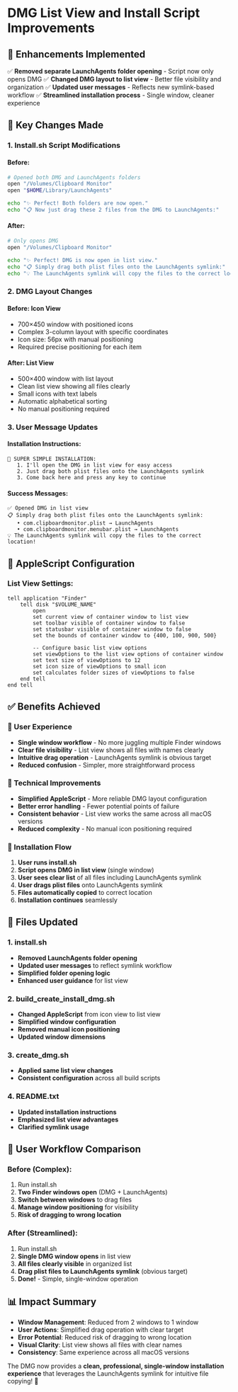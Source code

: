 # DMG List View and Install Script Improvements

## 🎯 **Enhancements Implemented**
✅ **Removed separate LaunchAgents folder opening** - Script now only opens DMG
✅ **Changed DMG layout to list view** - Better file visibility and organization
✅ **Updated user messages** - Reflects new symlink-based workflow
✅ **Streamlined installation process** - Single window, cleaner experience

## 🔄 **Key Changes Made**

### **1. Install.sh Script Modifications**

#### **Before:**
```bash
# Opened both DMG and LaunchAgents folders
open "/Volumes/Clipboard Monitor"
open "$HOME/Library/LaunchAgents"

echo "✨ Perfect! Both folders are now open."
echo "📋 Now just drag these 2 files from the DMG to LaunchAgents:"
```

#### **After:**
```bash
# Only opens DMG
open "/Volumes/Clipboard Monitor"

echo "✨ Perfect! DMG is now open in list view."
echo "📋 Simply drag both plist files onto the LaunchAgents symlink:"
echo "💡 The LaunchAgents symlink will copy the files to the correct location!"
```

### **2. DMG Layout Changes**

#### **Before: Icon View**
- 700×450 window with positioned icons
- Complex 3-column layout with specific coordinates
- Icon size: 56px with manual positioning
- Required precise positioning for each item

#### **After: List View**
- 500×400 window with list layout
- Clean list view showing all files clearly
- Small icons with text labels
- Automatic alphabetical sorting
- No manual positioning required

### **3. User Message Updates**

#### **Installation Instructions:**
```
🚀 SUPER SIMPLE INSTALLATION:
   1. I'll open the DMG in list view for easy access
   2. Just drag both plist files onto the LaunchAgents symlink
   3. Come back here and press any key to continue
```

#### **Success Messages:**
```
✅ Opened DMG in list view
📋 Simply drag both plist files onto the LaunchAgents symlink:
   • com.clipboardmonitor.plist → LaunchAgents
   • com.clipboardmonitor.menubar.plist → LaunchAgents
💡 The LaunchAgents symlink will copy the files to the correct location!
```

## 🎨 **AppleScript Configuration**

### **List View Settings:**
```applescript
tell application "Finder"
    tell disk "$VOLUME_NAME"
        open
        set current view of container window to list view
        set toolbar visible of container window to false
        set statusbar visible of container window to false
        set the bounds of container window to {400, 100, 900, 500}
        
        -- Configure basic list view options
        set viewOptions to the list view options of container window
        set text size of viewOptions to 12
        set icon size of viewOptions to small icon
        set calculates folder sizes of viewOptions to false
    end tell
end tell
```

## ✅ **Benefits Achieved**

### **🎯 User Experience**
- **Single window workflow** - No more juggling multiple Finder windows
- **Clear file visibility** - List view shows all files with names clearly
- **Intuitive drag operation** - LaunchAgents symlink is obvious target
- **Reduced confusion** - Simpler, more straightforward process

### **🔧 Technical Improvements**
- **Simplified AppleScript** - More reliable DMG layout configuration
- **Better error handling** - Fewer potential points of failure
- **Consistent behavior** - List view works the same across all macOS versions
- **Reduced complexity** - No manual icon positioning required

### **📱 Installation Flow**
1. **User runs install.sh**
2. **Script opens DMG in list view** (single window)
3. **User sees clear list** of all files including LaunchAgents symlink
4. **User drags plist files** onto LaunchAgents symlink
5. **Files automatically copied** to correct location
6. **Installation continues** seamlessly

## 📁 **Files Updated**

### **1. install.sh**
- **Removed LaunchAgents folder opening**
- **Updated user messages** to reflect symlink workflow
- **Simplified folder opening logic**
- **Enhanced user guidance** for list view

### **2. build_create_install_dmg.sh**
- **Changed AppleScript** from icon view to list view
- **Simplified window configuration**
- **Removed manual icon positioning**
- **Updated window dimensions**

### **3. create_dmg.sh**
- **Applied same list view changes**
- **Consistent configuration** across all build scripts

### **4. README.txt**
- **Updated installation instructions**
- **Emphasized list view advantages**
- **Clarified symlink usage**

## 🚀 **User Workflow Comparison**

### **Before (Complex):**
1. Run install.sh
2. **Two Finder windows open** (DMG + LaunchAgents)
3. **Switch between windows** to drag files
4. **Manage window positioning** for visibility
5. **Risk of dragging to wrong location**

### **After (Streamlined):**
1. Run install.sh
2. **Single DMG window opens** in list view
3. **All files clearly visible** in organized list
4. **Drag plist files to LaunchAgents symlink** (obvious target)
5. **Done!** - Simple, single-window operation

## 📊 **Impact Summary**
- **Window Management**: Reduced from 2 windows to 1 window
- **User Actions**: Simplified drag operation with clear target
- **Error Potential**: Reduced risk of dragging to wrong location
- **Visual Clarity**: List view shows all files with clear names
- **Consistency**: Same experience across all macOS versions

The DMG now provides a **clean, professional, single-window installation experience** that leverages the LaunchAgents symlink for intuitive file copying! 🎉
